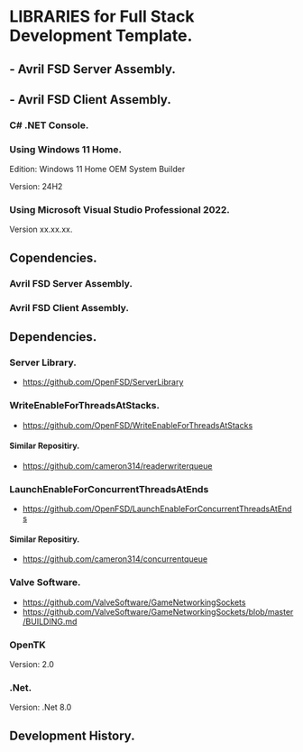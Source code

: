 # LIBRARIES for Full Stack Development Template.
## - Avril FSD Server Assembly.
## - Avril FSD Client Assembly.

### C# .NET Console.

### Using Windows 11 Home.
Edition: Windows 11 Home OEM System Builder

Version: 24H2

### Using Microsoft Visual Studio Professional 2022.

Version xx.xx.xx.
 

## Copendencies.
### Avril FSD Server Assembly.
### Avril FSD Client Assembly.

## Dependencies.
### Server Library.
 - https://github.com/OpenFSD/ServerLibrary
   
### WriteEnableForThreadsAtStacks.
 - https://github.com/OpenFSD/WriteEnableForThreadsAtStacks
#### Similar Repositiry.
 - https://github.com/cameron314/readerwriterqueue
   
### LaunchEnableForConcurrentThreadsAtEnds
 - https://github.com/OpenFSD/LaunchEnableForConcurrentThreadsAtEnds
#### Similar Repositiry.
 - https://github.com/cameron314/concurrentqueue
   
### Valve Software.
- https://github.com/ValveSoftware/GameNetworkingSockets
- https://github.com/ValveSoftware/GameNetworkingSockets/blob/master/BUILDING.md

### OpenTK
Version: 2.0

### .Net.
Version: .Net 8.0

## Development History.
